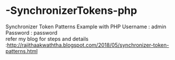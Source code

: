 # -SynchronizerTokens-php
 Synchronizer Token Patterns Example with PHP
Username : admin<br>
Password : password<br>
refer my blog for steps and details :http://rajithaakwaththa.blogspot.com/2018/05/synchronizer-token-patterns.html
